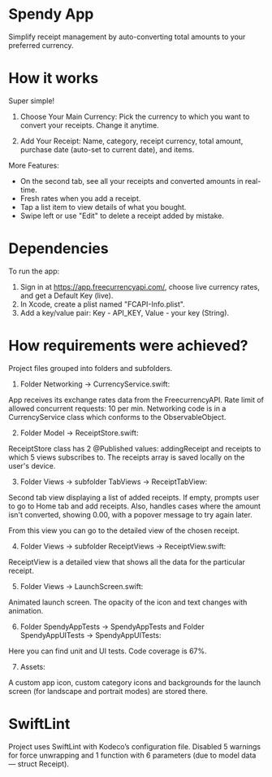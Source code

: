 # Spendy App
Simplify receipt management by auto-converting total amounts to your preferred currency.

# How it works 

Super simple!

1. Choose Your Main Currency: 
Pick the currency to which you want to convert your receipts. Change it anytime.

3. Add Your Receipt: 
Name, category, receipt currency, total amount, purchase date (auto-set to current date), and items.

More Features:

- On the second tab, see all your receipts and converted amounts in real-time.
- Fresh rates when you add a receipt.
- Tap a list item to view details of what you bought.
- Swipe left or use "Edit" to delete a receipt added by mistake.

# Dependencies 
To run the app:

1. Sign in at https://app.freecurrencyapi.com/, choose live currency rates, and get a Default Key (live).
2. In Xcode, create a plist named "FCAPI-Info.plist".
3. Add a key/value pair: Key - API_KEY, Value - your key (String). 

# How requirements were achieved? 

Project files grouped into folders and subfolders. 

1. Folder Networking -> CurrencyService.swift:

App receives its exchange rates data from the FreecurrencyAPI. Rate limit of allowed concurrent requests: 10 per min.
Networking code is in a CurrencyService class which conforms to the ObservableObject.

2. Folder Model -> ReceiptStore.swift:

ReceiptStore class has 2 @Published values: addingReceipt and receipts to which 5 views subscribes to.
The receipts array is saved locally on the user's device.

3. Folder Views -> subfolder TabViews -> ReceiptTabView:

Second tab view displaying a list of added receipts. If empty, prompts user to go to Home tab and add receipts. Also, handles cases where the amount isn't converted, showing 0.00, with a popover message to try again later.

From this view you can go to the detailed view of the chosen receipt. 

4. Folder Views -> subfolder ReceiptViews -> ReceiptView.swift:

ReceiptView is a detailed view that shows all the data for the particular receipt.

5. Folder Views -> LaunchScreen.swift:

Animated launch screen. The opacity of the icon and text changes with animation.

6. Folder SpendyAppTests -> SpendyAppTests and Folder SpendyAppUITests -> SpendyAppUITests:

Here you can find unit and UI tests. Code coverage is 67%.

7. Assets:

A custom app icon, custom category icons and backgrounds for the launch screen (for landscape and portrait modes) are stored there.

# SwiftLint
Project uses SwiftLint with Kodeco’s configuration file. Disabled 5 warnings for force unwrapping and 1 function with 6 parameters (due to model data — struct Receipt).
